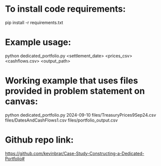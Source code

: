 # To install code requirements: 
pip install -r requirements.txt

# Example usage: 

python dedicated_portfolio.py <settlement_date> <prices_csv> <cashflows.csv> <output_path>

# Working example that uses files provided in problem statement on canvas: 

python dedicated_portfolio.py 2024-09-10 files/TreasuryPrices9Sep24.csv files/DatesAndCashFlows1.csv files/portfolio_output.csv

# Github repo link:

https://github.com/kevinbrar/Case-Study-Constructing-a-Dedicated-Portfolio#
